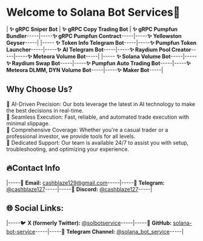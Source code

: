 # Welcome to Solana Bot Services🚀
| **✨ gRPC Sniper Bot** | **✨ gRPC Copy Trading Bot** | **✨ gRPC Pumpfun Bundler**-----|-----**✨ gRPC Pumpfun Contract**-----|-----**✨ Yellowston Geyser**-----|
|----- **✨ Token Info Telegram Bot**-----|-----**✨ Pumpfun Token Launcher**-----|-----**✨ AI Telegram Bot**-----|-----**✨ Raydium Pool Creator**-----|-----**✨ Meteora Volume Bot**-----|
|----- **✨ Solana Volume Bot**-----|-----**✨ Raydium Swap Bot**-----|-----**✨ Pumpfun Auto Trading Bot**-----|-----**✨ Meteora DLMM, DYN Volume Bot**-----|-----**✨ Maker Bot**-----|

## Why Choose Us?
🔹 AI-Driven Precision: Our bots leverage the latest in AI technology to make the best decisions in real-time.  
🔹 Seamless Execution: Fast, reliable, and automated trade execution with minimal slippage.  
🔹 Comprehensive Coverage: Whether you're a casual trader or a professional investor, we provide tools for all levels.  
🔹 Dedicated Support: Our team is available 24/7 to assist you with setup, troubleshooting, and optimizing your experience.  

## 🔥**Contact Info** 
|-----📧 **Email:** [cashblaze129@gmail.com](mailto:cashblaze129@gmail.com)-----|-----📱 **Telegram:** [@cashblaze127](https://t.me/cashblaze127)-----|-----💬 **Discord:** [@cashblaze127](https://discord.com/users/cashblaze127)-----|

## 🌐 **Social Links:**  
|-----🐦 **X (formerly Twitter):** [@solbotservice](https://x.com/solbotservice)-----|-----🐙 **GitHub:** [solana-bot-service](https://github.com/solana-bot-service)-----|-----📱 **Telegram Channel:** [@solana_bot_service](https://t.me/solana_bot_service)-----|
